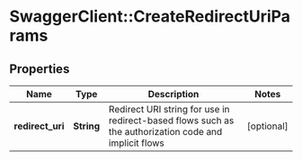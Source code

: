# SwaggerClient::CreateRedirectUriParams

## Properties
Name | Type | Description | Notes
------------ | ------------- | ------------- | -------------
**redirect_uri** | **String** | Redirect URI string for use in redirect-based flows such as the authorization code and implicit flows | [optional] 


